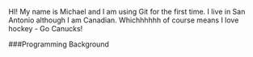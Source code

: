 HI! My name is Michael and I am using Git for the first time.
I live in San Antonio although I am Canadian. 
Whichhhhhh of course means I love hockey - Go Canucks!

###Programming Background